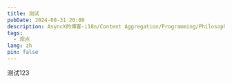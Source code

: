```yaml
---
title: 测试
pubDate: 2024-08-31 20:08
description: AsyncX的博客-i18n/Content Aggregation/Programming/Philosophy/Hobbies/i18n多语言/内容聚合/编程/哲学/爱好
tags:
  - 观点
lang: zh
pin: false
---
```

测试123